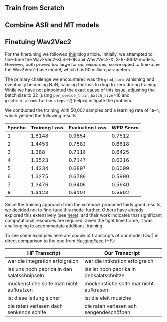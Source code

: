 ## Train from Scratch

## Combine ASR and MT models

## Finetuing Wav2Vec2
For the finetuning we followed [this](https://huggingface.co/blog/fine-tune-wav2vec2-english) blog article.  Initially, we attempted to fine-tune the Wav2Vec2-XLS-R-1B and Wav2Vec2-XLS-R-300M models. However, both proved too large for our resources, so we opted to fine-tune the Wav2Vec2-base model, which has 90 million parameters.

The primary challenge we encountered was the `grad_norm` vanishing and eventually becoming NaN, causing the loss to drop to zero during training. While we have not pinpointed the exact cause of this issue, adjusting the batch size to 32 (using `per_device_train_batch_size`=16 and `gradient_accumulation_steps`=2) helped mitigate the problem.

We conducted the training with 50,000 samples and a learning rate of 1e-4, which yielded the following results:

| Epoche | Training Loss | Evaluation Loss | WER Score |
|--------|---------------|-----------------|-----------|
| 1      | 1.6148        | 0.9654         | 0.7512    |
| 2      | 1.4453        | 0.7582         | 0.6618    |
| 3      | 1.388         | 0.7118         | 0.6425    |
| 4      | 1.3523        | 0.7147         | 0.6316    |
| 5      | 1.4234        | 0.6897         | 0.6099    |
| 6      | 1.3275        | 0.6786         | 0.5990    |
| 7      | 1.3476        | 0.6406         | 0.5640    |
| 8      | 1.3123        | 0.6104         | 0.5592    |

Since the training approach from the notebook produced fairly good results, we decided not to fine-tune this model further. Others have already explored this extensively (see [here](https://huggingface.co/oliverguhr/wav2vec2-base-german-cv9)), and their work indicates that significant computational resources are required. Given the tight time frame, it was challenging to accommodate additional training.

To see some examples here are couple of transcripts of our model (Our) in direct comparison to the one from [HuggingFace](https://huggingface.co/oliverguhr/wav2vec2-base-german-cv9) (HF):

| HF Transcript                              | Our Transcript                                 |
|------------------------------------------|--------------------------------------|
| war die integration erfolgreich          | war die intikration erfolgreich      |
| las uns noch paprica in den salatschnipseln | las ist noch pabrika in densalatschnitze |
| mückenstiche solte man nicht aufkratzen  | möckenstiche solte mar nicht aufkrasen |
| ist diese leitung sicher                 | ist die eleit musiche                |
| die raten verlasen dach senkende schife  | die raten verlasen ach sengendeschöfben |
